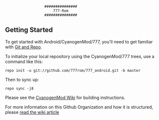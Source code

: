                       ###############
                          777-Rom 
                      ###############


Getting Started
---------------

To get started with Android/CyanogenMod/777, you'll need to get
familiar with [Git and Repo](http://source.android.com/source/using-repo.html).

To initialize your local repository using the CyanogenMod/777 trees, use a command like this:

    repo init -u git://github.com/777rom/777_android.git -b master

Then to sync up:

    repo sync -j8

Please see the [CyanogenMod Wiki](http://wiki.cyanogenmod.org/) for building instructions.

For more information on this Github Organization and how it is structured, 
please [read the wiki article](http://wiki.cyanogenmod.org/w/Github_Organization)

